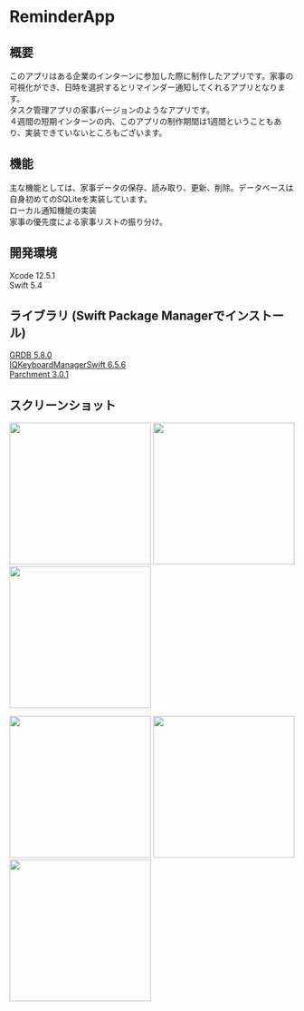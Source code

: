 # ReminderApp  
  
## 概要  
このアプリはある企業のインターンに参加した際に制作したアプリです。家事の可視化ができ、日時を選択するとリマインダー通知してくれるアプリとなります。  
タスク管理アプリの家事バージョンのようなアプリです。   
４週間の短期インターンの内、このアプリの制作期間は1週間ということもあり、実装できていないところもございます。
  
## 機能  
主な機能としては、家事データの保存、読み取り、更新、削除。データベースは自身初めてのSQLiteを実装しています。  
ローカル通知機能の実装  
家事の優先度による家事リストの振り分け。  
  
## 開発環境  
Xcode 12.5.1  
Swift 5.4  
  
## ライブラリ (Swift Package Managerでインストール) 
[GRDB 5.8.0](https://github.com/groue/GRDB.swift)  
[IQKeyboardManagerSwift 6.5.6](https://github.com/hackiftekhar/IQKeyboardManager)  
[Parchment 3.0.1](https://github.com/rechsteiner/Parchment)  
  
## スクリーンショット  
<img src="https://user-images.githubusercontent.com/65600700/127263301-6f7dd2a5-5d74-4130-a77e-735bfbe4a88d.PNG" width="250px">  <img src="https://user-images.githubusercontent.com/65600700/127263364-4eb2f351-9786-45c8-82bb-0cd57b9f89f6.PNG" width="250px"> <img src="https://user-images.githubusercontent.com/65600700/127263519-f71e15fe-36b2-46be-a32b-4f40fb7d762f.PNG" width="250px">

<img src="https://user-images.githubusercontent.com/65600700/127263584-d2ad29ad-74f4-4b0f-9ac0-58702d51627d.PNG" width="250px">  <img src="https://user-images.githubusercontent.com/65600700/127263641-99a23f84-ff2a-4628-99ac-f43d8382a12b.PNG" width="250px">  <img src="https://user-images.githubusercontent.com/65600700/127263687-cf7477b9-31af-4294-a160-566e6476b837.PNG" width="250px">  
  
  
  
